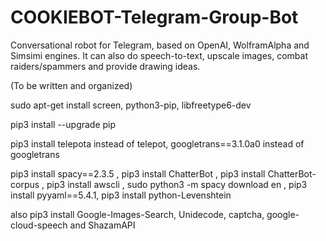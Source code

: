 # COOKIEBOT-Telegram-Group-Bot
Conversational robot for Telegram, based on OpenAI, WolframAlpha and Simsimi engines. It can also do speech-to-text, upscale images, combat raiders/spammers and provide drawing ideas.

(To be written and organized)

sudo apt-get install screen, python3-pip, libfreetype6-dev

pip3 install --upgrade pip

pip3 install telepota instead of telepot, googletrans==3.1.0a0 instead of googletrans

pip3 install spacy==2.3.5 , pip3 install ChatterBot , pip3 install ChatterBot-corpus , pip3 install awscli , sudo python3 -m spacy download en , pip3 install pyyaml==5.4.1, pip3 install python-Levenshtein

also pip3 install Google-Images-Search, Unidecode, captcha, google-cloud-speech and ShazamAPI
